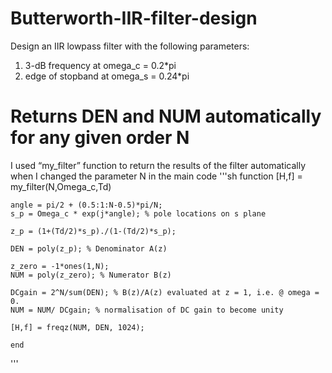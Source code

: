 # Butterworth-IIR-filter-design
Design an IIR lowpass filter with the following parameters:  
1. 3-dB frequency at	omega_c = 0.2*pi  
2. edge of stopband	at omega_s = 0.24*pi  
# Returns	DEN	and	NUM	automatically	for	any	given	order	N
I used “my_filter” function to return the results of the filter automatically when I changed the parameter N in the main code
'''sh
    function [H,f] = my_filter(N,Omega_c,Td)

    angle = pi/2 + (0.5:1:N-0.5)*pi/N;
    s_p = Omega_c * exp(j*angle); % pole locations on s plane 

    z_p = (1+(Td/2)*s_p)./(1-(Td/2)*s_p);

    DEN = poly(z_p); % Denominator A(z)

    z_zero = -1*ones(1,N);
    NUM = poly(z_zero); % Numerator B(z)

    DCgain = 2^N/sum(DEN); % B(z)/A(z) evaluated at z = 1, i.e. @ omega = 0.
    NUM = NUM/ DCgain; % normalisation of DC gain to become unity

    [H,f] = freqz(NUM, DEN, 1024);

    end
'''
